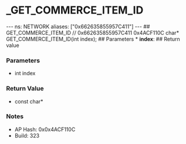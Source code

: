 # _GET_COMMERCE_ITEM_ID

--- ns: NETWORK aliases: ["0x662635855957C411"] --- ## GET_COMMERCE_ITEM_ID  // 0x662635855957C411 0x4ACF110C char* GET_COMMERCE_ITEM_ID(int index);   ## Parameters * **index**:  ## Return value

### Parameters
* int index

### Return Value
* const char*

### Notes
* AP Hash: 0x0x4ACF110C
* Build: 323

